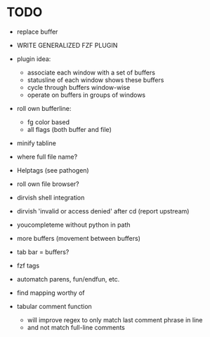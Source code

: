 # TODO

*   replace buffer

*   WRITE GENERALIZED FZF PLUGIN

*   plugin idea:
    *   associate each window with a set of buffers
    *   statusline of each window shows these buffers
    *   cycle through buffers window-wise
    *   operate on buffers in groups of windows

*   roll own bufferline:
    *   fg color based
    *   all flags (both buffer and file)
*   minify tabline
*   where full file name?

*   Helptags (see pathogen)

*   roll own file browser?
*   dirvish shell integration
*   dirvish 'invalid or access denied' after cd (report upstream)

*   youcompleteme without python in path
*   more buffers (movement between buffers)
*   tab bar = buffers?
*   fzf tags
*   automatch parens, fun/endfun, etc.

*   find mapping worthy of <backspace>
*   tabular comment function
    *   will improve regex to only match last comment phrase in line
    *   and not match full-line comments

